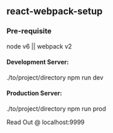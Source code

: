## react-webpack-setup

### Pre-requisite

node v6 || webpack v2

#### Development Server:

./to/project/directory
npm run dev

#### Production Server:
./to/project/directory
npm run prod

Read Out @ localhost:9999

